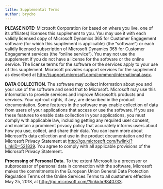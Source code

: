 ```yaml
---
title: Supplemental Terms
author: brycho
---
```


**PLEASE NOTE:** Microsoft Corporation (or based on where you live, one of its
affiliates) licenses this supplement to you. You may use it with each validly
licensed copy of Microsoft Dynamics 365 for Customer Engagement software (for which this supplement is
applicable) (the “software”) or each validly licensed subscription of Microsoft
Dynamics 365 for Customer Engagement services (the “online service”). You may not use the supplement if
you do not have a license for the software or the online service. The license
terms for the software or the services apply to your use of this supplement.
Microsoft provides support services for the supplement as described at
<http://support.microsoft.com/common/international.aspx>.

**DATA COLLECTION.** The software may collect information about you and your use
of the software and send that to Microsoft. Microsoft may use this information
to provide services and improve Microsoft’s products and services. Your opt-out
rights, if any, are described in the product documentation. Some features in the
software may enable collection of data from users of your applications that
access or use the software. If you use these features to enable data collection
in your applications, you must comply with applicable law, including getting any
required user consent, and maintain a prominent privacy policy that accurately
informs users about how you use, collect, and share their data. You can learn
more about Microsoft’s data collection and use in the product documentation and
the Microsoft Privacy Statement at
<http://go.microsoft.com/fwlink/?LinkID=521839>. You agree to comply with all
applicable provisions of the Microsoft Privacy Statement.

**Processing of Personal Data.** To the extent Microsoft is a processor or
subprocessor of personal data in connection with the software, Microsoft makes
the commitments in the European Union General Data Protection Regulation Terms
of the Online Services Terms to all customers effective May 25, 2018, at
<http://go.microsoft.com/?linkid=9840733>.
